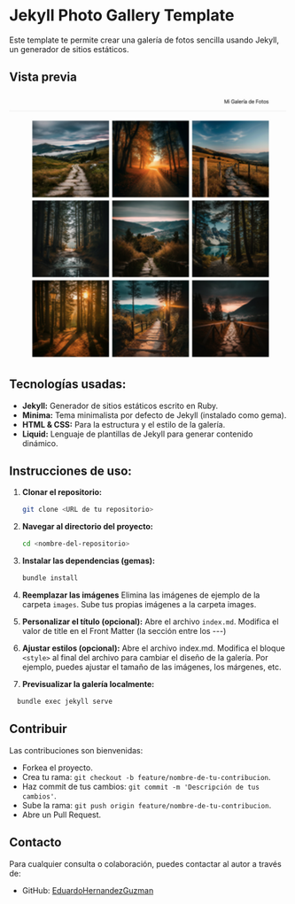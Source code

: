 # Jekyll Photo Gallery Template

Este template te permite crear una galería de fotos sencilla usando Jekyll, un generador de sitios estáticos.

## Vista previa

![imagen1](https://raw.githubusercontent.com/EduardoHernandezGuzman/jekyll-photo-gallery-template/master/screenshots/img0000.png)

## Tecnologías usadas:

* **Jekyll:** Generador de sitios estáticos escrito en Ruby.
* **Minima:** Tema minimalista por defecto de Jekyll (instalado como gema).
* **HTML & CSS:**  Para la estructura y el estilo de la galería.
* **Liquid:** Lenguaje de plantillas de Jekyll para generar contenido dinámico.

## Instrucciones de uso:

1. **Clonar el repositorio:**
   ```bash
   git clone <URL de tu repositorio>
   ````
2. **Navegar al directorio del proyecto:**
   ```bash
   cd <nombre-del-repositorio>
   ````

3. **Instalar las dependencias (gemas):**
   ```bash
   bundle install
   ````

4. **Reemplazar las imágenes**
Elimina las imágenes de ejemplo de la carpeta `images`.
Sube tus propias imágenes a la carpeta images.

5. **Personalizar el título (opcional):**
Abre el archivo `index.md`.
Modifica el valor de title en el Front Matter (la sección entre los ---)

6. **Ajustar estilos (opcional):**
Abre el archivo index.md.
Modifica el bloque `<style>` al final del archivo para cambiar el diseño de la galería. Por ejemplo, puedes ajustar el tamaño de las imágenes, los márgenes, etc.

7. **Previsualizar la galería localmente:**
 ```bash
   bundle exec jekyll serve
```

## Contribuir

Las contribuciones son bienvenidas:

- Forkea el proyecto.
- Crea tu rama: `git checkout -b feature/nombre-de-tu-contribucion`.
- Haz commit de tus cambios: `git commit -m 'Descripción de tus cambios'`.
- Sube la rama: `git push origin feature/nombre-de-tu-contribucion`.
- Abre un Pull Request.

## Contacto

Para cualquier consulta o colaboración, puedes contactar al autor a través de:

- GitHub: [EduardoHernandezGuzman](https://github.com/EduardoHernandezGuzman)

